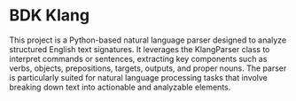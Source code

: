 # BDK Klang

This project is a Python-based natural language parser designed to analyze structured English text signatures. It 
leverages the KlangParser class to interpret commands or sentences, extracting key components such as verbs, 
objects, prepositions, targets, outputs, and proper nouns. The parser is particularly suited for natural language 
processing tasks that involve breaking down text into actionable and analyzable elements.
